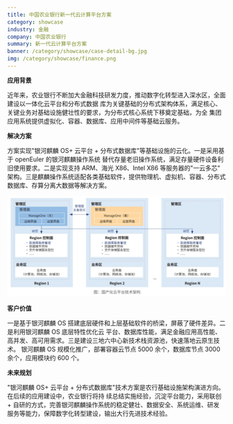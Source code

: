 ```yaml
---
title: 中国农业银行新一代云计算平台方案
category: showcase
industry: 金融
company: 中国农业银行
summary: 新一代云计算平台方案
banner: /category/showcase/case-detail-bg.jpg
img: /category/showcase/finance.png
---
```





**应用背景**

近年来，农业银行不断加大金融科技研发力度，推动数字化转型进入深水区，全面建设以一体化云平台和分布式数据
库为关键基础的分布式架构体系，满足核心、关键业务对基础设施健壮性的要求，为分布式核心系统下移奠定基础，为全
集团应用系统提供虚拟化、容器、数据库、应用中间件等基础云服务。

**解决方案**

方案实现"银河麒麟 OS+ 云平台 +
分布式数据库"等基础设施的云化。一是采用基于 openEuler 的银河麒麟操作系统
替代存量老旧操作系统，满足存量硬件设备利旧使用要求。二是实现支持
ARM、海光 X86、Intel X86 等服务器的"一云多芯"
架构。三是麒麟操作系统适配各类基础软件，提供物理机、虚拟机、容器、分布式数据库、存算分离大数据等解决方案。

![](./media/image1.png)

**客户价值**

一是基于银河麒麟 OS
搭建底层硬件和上层基础软件的桥梁，屏蔽了硬件差异。二是利用银河麒麟 OS
底层特性优化云
平台、数据库性能，满足金融应用高性能、高并发、高可用需求。三是建设三地六中心新技术栈资源池，快速落地云原生技术。
银河麒麟 OS 规模化推广，部署容器云节点 5000 余个，数据库节点 3000
余个，应用模块约 600 个。

**未来规划**

"银河麒麟 OS+ 云平台 +
分布式数据库"技术方案是农行基础设施架构演进方向。在后续的应用建设中，农业银行将持
续总结实施经验，沉淀平台能力，采用联创 +
自研的方式，完善银河麒麟操作系统的稳定健壮、数据安全、系统运维、研发
服务等能力，保障数字化转型建设，输出大行先进技术经验。
